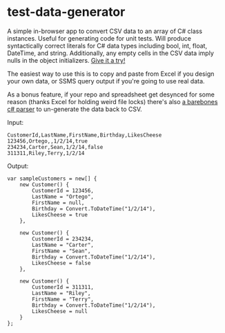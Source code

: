 # test-data-generator

A simple in-browser app to convert CSV data to an array of C# class instances.  Useful for generating code for unit tests. Will produce syntactically correct literals for C# data types including bool, int, float, DateTime, and string.  Additionally, any empty cells in the CSV data imply nulls in the object initializers. [Give it a try!](http://austinsims.github.io/test-data-generator)

The easiest way to use this is to copy and paste from Excel if you design your own data, or SSMS query output if you're going to use real data.

As a bonus feature, if your repo and spreadsheet get desynced for some reason (thanks Excel for holding weird file locks) there's also [a barebones c# parser](http://austinsims.github.io/test-data-generator/parse.html) to un-generate the data back to CSV.

Input:
```
CustomerId,LastName,FirstName,Birthday,LikesCheese
123456,Ortego,,1/2/14,true
234234,Carter,Sean,1/2/14,false
311311,Riley,Terry,1/2/14

```

Output:
```
var sampleCustomers = new[] {
    new Customer() {
        CustomerId = 123456,
        LastName = "Ortego",
        FirstName = null,
        Birthday = Convert.ToDateTime("1/2/14"),
        LikesCheese = true
    },

    new Customer() {
        CustomerId = 234234,
        LastName = "Carter",
        FirstName = "Sean",
        Birthday = Convert.ToDateTime("1/2/14"),
        LikesCheese = false
    },

    new Customer() {
        CustomerId = 311311,
        LastName = "Riley",
        FirstName = "Terry",
        Birthday = Convert.ToDateTime("1/2/14"),
        LikesCheese = null
    }
};

```
